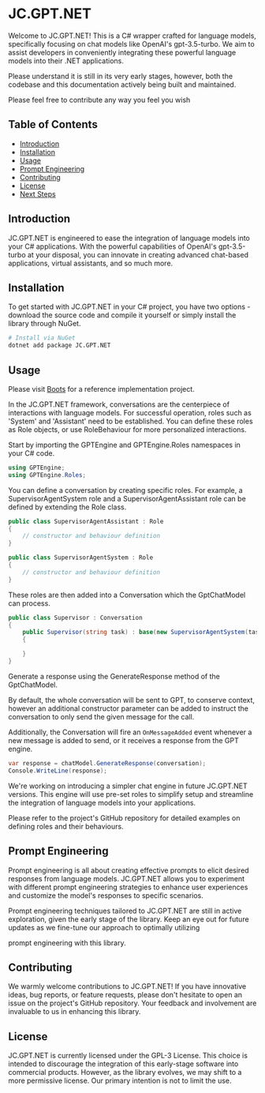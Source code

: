 # JC.GPT.NET

Welcome to JC.GPT.NET! This is a C# wrapper crafted for language models, specifically focusing on chat models like OpenAI's gpt-3.5-turbo. We aim to assist developers in conveniently integrating these powerful language models into their .NET applications. 

Please understand it is still in its very early stages, however, both the codebase and this documentation actively being built and maintained. 

Please feel free to contribute any way you feel you wish

## Table of Contents
- [Introduction](#introduction)
- [Installation](#installation)
- [Usage](#usage)
- [Prompt Engineering](#prompt-engineering)
- [Contributing](#contributing)
- [License](#license)
- [Next Steps](#next-steps)

## Introduction
JC.GPT.NET is engineered to ease the integration of language models into your C# applications. With the powerful capabilities of OpenAI's gpt-3.5-turbo at your disposal, you can innovate in creating advanced chat-based applications, virtual assistants, and so much more.

## Installation
To get started with JC.GPT.NET in your C# project, you have two options - download the source code and compile it yourself or simply install the library through NuGet.

```bash
# Install via NuGet
dotnet add package JC.GPT.NET
```

## Usage

Please visit [Boots](https://github.com/john-cornell/Boots) for a reference implementation project.

In the JC.GPT.NET framework, conversations are the centerpiece of interactions with language models. For successful operation, roles such as 'System' and 'Assistant' need to be established. You can define these roles as Role objects, or use RoleBehaviour for more personalized interactions.

Start by importing the GPTEngine and GPTEngine.Roles namespaces in your C# code.

```csharp
using GPTEngine;
using GPTEngine.Roles;
```

You can define a conversation by creating specific roles. For example, a SupervisorAgentSystem role and a SupervisorAgentAssistant role can be defined by extending the Role class.

```csharp
public class SupervisorAgentAssistant : Role
{
    // constructor and behaviour definition
}

public class SupervisorAgentSystem : Role
{
    // constructor and behaviour definition
}
```

These roles are then added into a Conversation which the GptChatModel can process.

```csharp
public class Supervisor : Conversation
{
    public Supervisor(string task) : base(new SupervisorAgentSystem(task), new SupervisorAgentAssistant(task), false)
    {

    }
}
```

Generate a response using the GenerateResponse method of the GptChatModel.

By default, the whole conversation will be sent to GPT, to conserve context, however an additional constructor parameter can be added to instruct the conversation to only send the given message for the call.

Additionally, the Conversation will fire an `OnMessageAdded` event whenever a new message is added to send, or it receives a response from the GPT engine.

```csharp
var response = chatModel.GenerateResponse(conversation);
Console.WriteLine(response);
```

We're working on introducing a simpler chat engine in future JC.GPT.NET versions. This engine will use pre-set roles to simplify setup and streamline the integration of language models into your applications.

Please refer to the project's GitHub repository for detailed examples on defining roles and their behaviours.

## Prompt Engineering
Prompt engineering is all about creating effective prompts to elicit desired responses from language models. JC.GPT.NET allows you to experiment with different prompt engineering strategies to enhance user experiences and customize the model's responses to specific scenarios.

Prompt engineering techniques tailored to JC.GPT.NET are still in active exploration, given the early stage of the library. Keep an eye out for future updates as we fine-tune our approach to optimally utilizing

 prompt engineering with this library.

## Contributing
We warmly welcome contributions to JC.GPT.NET! If you have innovative ideas, bug reports, or feature requests, please don't hesitate to open an issue on the project's GitHub repository. Your feedback and involvement are invaluable to us in enhancing this library.

## License
JC.GPT.NET is currently licensed under the GPL-3 License. This choice is intended to discourage the integration of this early-stage software into commercial products. However, as the library evolves, we may shift to a more permissive license. Our primary intention is not to limit the use.
